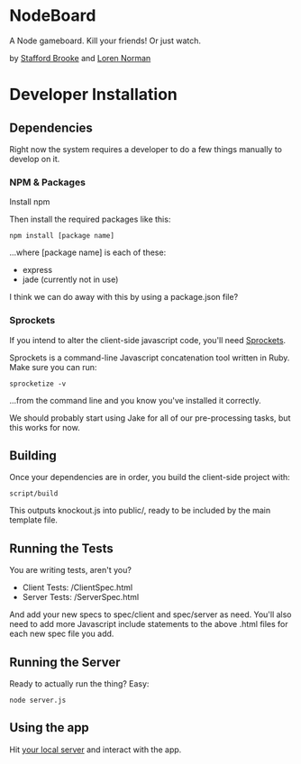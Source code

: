 # NodeBoard

A Node gameboard. Kill your friends! Or just watch.

by [Stafford Brooke](http://github.com/srbiv)
and [Loren Norman](http://github.com/lorennorman)

# Developer Installation

## Dependencies

Right now the system requires a developer to do a few things manually to develop on it.

### NPM & Packages

Install npm

Then install the required packages like this:

    npm install [package name]

...where [package name] is each of these:
* express
* jade (currently not in use)

I think we can do away with this by using a package.json file?

### Sprockets

If you intend to alter the client-side javascript code, you'll need [Sprockets](http://getsprockets.org).

Sprockets is a command-line Javascript concatenation tool written in Ruby. Make sure you can run:

    sprocketize -v

...from the command line and you know you've installed it correctly.

We should probably start using Jake for all of our pre-processing tasks, but this works for now.

## Building

Once your dependencies are in order, you build the client-side project with:

    script/build

This outputs knockout.js into public/, ready to be included by the main template file.

## Running the Tests

You are writing tests, aren't you?

* Client Tests: /ClientSpec.html
* Server Tests: /ServerSpec.html

And add your new specs to spec/client and spec/server as need. You'll also need to add more Javascript include statements to the above .html files for each new spec file you add.

## Running the Server

Ready to actually run the thing? Easy:

    node server.js

## Using the app

Hit [your local server](http://localhost:3000/index.html) and interact with the app.







